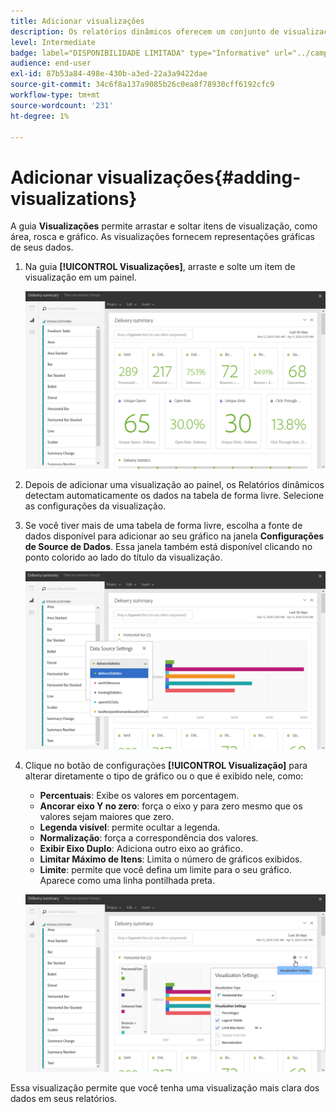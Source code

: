 ```yaml
---
title: Adicionar visualizações
description: Os relatórios dinâmicos oferecem um conjunto de visualizações para adicionar uma representação gráfica ao seu relatório.
level: Intermediate
badge: label="DISPONIBILIDADE LIMITADA" type="Informative" url="../campaign-standard-migration-home.md" tooltip="Restrito a usuários migrados do Campaign Standard"
audience: end-user
exl-id: 87b53a84-498e-430b-a3ed-22a3a9422dae
source-git-commit: 34c6f8a137a9085b26c0ea8f78930cff6192cfc9
workflow-type: tm+mt
source-wordcount: '231'
ht-degree: 1%

---
```


# Adicionar visualizações{#adding-visualizations}

A guia **Visualizações** permite arrastar e soltar itens de visualização, como área, rosca e gráfico. As visualizações fornecem representações gráficas de seus dados.

1. Na guia **[!UICONTROL Visualizações]**, arraste e solte um item de visualização em um painel.

   ![](assets/dynamic_report_visualization_1.png)

1. Depois de adicionar uma visualização ao painel, os Relatórios dinâmicos detectam automaticamente os dados na tabela de forma livre. Selecione as configurações da visualização.
1. Se você tiver mais de uma tabela de forma livre, escolha a fonte de dados disponível para adicionar ao seu gráfico na janela **Configurações de Source de Dados**. Essa janela também está disponível clicando no ponto colorido ao lado do título da visualização.

   ![](assets/dynamic_report_visualization_2.png)

1. Clique no botão de configurações **[!UICONTROL Visualização]** para alterar diretamente o tipo de gráfico ou o que é exibido nele, como:

   * **Percentuais**: Exibe os valores em porcentagem.
   * **Ancorar eixo Y no zero**: força o eixo y para zero mesmo que os valores sejam maiores que zero.
   * **Legenda visível**: permite ocultar a legenda.
   * **Normalização**: força a correspondência dos valores.
   * **Exibir Eixo Duplo**: Adiciona outro eixo ao gráfico.
   * **Limitar Máximo de Itens**: Limita o número de gráficos exibidos.
   * **Limite**: permite que você defina um limite para o seu gráfico. Aparece como uma linha pontilhada preta.

   ![](assets/dynamic_report_visualization_3.png)

Essa visualização permite que você tenha uma visualização mais clara dos dados em seus relatórios.
